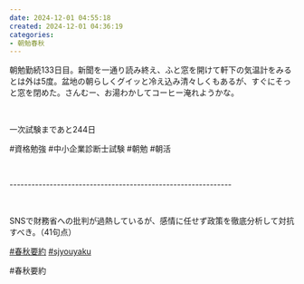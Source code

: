 ```yaml
---
date: 2024-12-01 04:55:18
created: 2024-12-01 04:36:19
categories:
- 朝勉春秋
---
```


朝勉勤続133日目。新聞を一通り読み終え、ふと窓を開けて軒下の気温計をみるとは外は5度。盆地の朝らしくグイッと冷え込み清々しくもあるが、すぐにそっと窓を閉めた。さんむー、お湯わかしてコーヒー淹れようかな。

<br>

一次試験まであと244日

#資格勉強 #中小企業診断士試験 #朝勉 #朝活

<br>

\-------------------------------------------------------------

<br>

SNSで財務省への批判が過熱しているが、感情に任せず政策を徹底分析して対抗すべき。（41句点）  

[#春秋要約](https://x.com/hashtag/%E6%98%A5%E7%A7%8B%E8%A6%81%E7%B4%84?src=hashtag_click) [#sjyouyaku](https://x.com/hashtag/sjyouyaku?src=hashtag_click)

#春秋要約